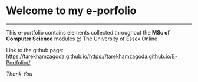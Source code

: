 # Welcome to my e-porfolio
___
This e-portfolio contains elements collected throughout the **MSc of Computer Science** modules @ The University of Essex Online 


Link to the github page:
	https://tarekhamzagoda.github.io/https://tarekhamzagoda.github.io/E-Portfolio//
	
	
*Thank You*
